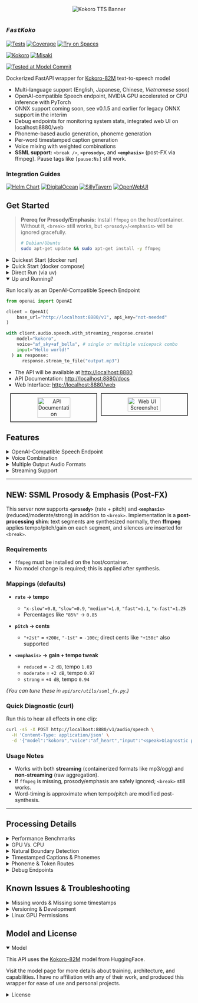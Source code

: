 <p align="center">
  <img src="githubbanner.png" alt="Kokoro TTS Banner">
</p>

# <sub><sub>*`FastKoko`* </sub></sub>

[![Tests](https://img.shields.io/badge/tests-69-darkgreen)]()
[![Coverage](https://img.shields.io/badge/coverage-54%25-tan)]()
[![Try on Spaces](https://img.shields.io/badge/%F0%9F%A4%97%20Try%20on-Spaces-blue)](https://huggingface.co/spaces/Remsky/Kokoro-TTS-Zero)

[![Kokoro](https://img.shields.io/badge/kokoro-0.9.2-BB5420)](https://github.com/hexgrad/kokoro)
[![Misaki](https://img.shields.io/badge/misaki-0.9.3-B8860B)](https://github.com/hexgrad/misaki)

[![Tested at Model Commit](https://img.shields.io/badge/last--tested--model--commit-1.0::9901c2b-blue)](https://huggingface.co/hexgrad/Kokoro-82M/commit/9901c2b79161b6e898b7ea857ae5298f47b8b0d6)

Dockerized FastAPI wrapper for [Kokoro-82M](https://huggingface.co/hexgrad/Kokoro-82M) text-to-speech model

* Multi-language support (English, Japanese, Chinese, *Vietnamese soon*)
* OpenAI-compatible Speech endpoint, NVIDIA GPU accelerated or CPU inference with PyTorch
* ONNX support coming soon, see v0.1.5 and earlier for legacy ONNX support in the interim
* Debug endpoints for monitoring system stats, integrated web UI on localhost:8880/web
* Phoneme-based audio generation, phoneme generation
* Per-word timestamped caption generation
* Voice mixing with weighted combinations
* **SSML support:** `<break />`, **`<prosody>`**, and **`<emphasis>`** (post-FX via ffmpeg). Pause tags like `[pause:Ns]` still work.

### Integration Guides

[![Helm Chart](https://img.shields.io/badge/Helm%20Chart-black?style=flat\&logo=helm\&logoColor=white)](https://github.com/remsky/Kokoro-FastAPI/wiki/Setup-Kubernetes) [![DigitalOcean](https://img.shields.io/badge/DigitalOcean-black?style=flat\&logo=digitalocean\&logoColor=white)](https://github.com/remsky/Kokoro-FastAPI/wiki/Integrations-DigitalOcean) [![SillyTavern](https://img.shields.io/badge/SillyTavern-black?style=flat\&color=red)](https://github.com/remsky/Kokoro-FastAPI/wiki/Integrations-SillyTavern)
[![OpenWebUI](https://img.shields.io/badge/OpenWebUI-black?style=flat\&color=white)](https://github.com/remsky/Kokoro-FastAPI/wiki/Integrations-OpenWebUi)

## Get Started

> **Prereq for Prosody/Emphasis:** Install `ffmpeg` on the host/container. Without it, `<break>` still works, but `<prosody>`/`<emphasis>` will be ignored gracefully.
>
> ```bash
> # Debian/Ubuntu
> sudo apt-get update && sudo apt-get install -y ffmpeg
> ```

<details>
<summary>Quickest Start (docker run)</summary>

Pre built images are available to run, with arm/multi-arch support, and baked in models
Refer to the `core/config.py` file for a full list of variables which can be managed via the environment

```bash
# the `latest` tag can be used, though it may have some unexpected bonus features which impact stability.
# Named versions should be pinned for your regular usage. Feedback/testing is always welcome

docker run -p 8880:8880 ghcr.io/remsky/kokoro-fastapi-cpu:latest # CPU, or:
docker run --gpus all -p 8880:8880 ghcr.io/remsky/kokoro-fastapi-gpu:latest  # NVIDIA GPU
```

</details>

<details>
<summary>Quick Start (docker compose) </summary>

1. Install prerequisites, and start the service using Docker Compose (Full setup including UI):

   * Install [Docker](https://www.docker.com/products/docker-desktop/)
   * Clone the repository:

     ```bash
     git clone https://github.com/remsky/Kokoro-FastAPI.git
     cd Kokoro-FastAPI

     cd docker/gpu  # For GPU support
     # or cd docker/cpu  # For CPU support
     docker compose up --build

     # *Note for Apple Silicon (M1/M2) users:
     # The current GPU build relies on CUDA, which is not supported on Apple Silicon.  
     # If you are on an M1/M2/M3 Mac, please use the `docker/cpu` setup.  
     # MPS (Apple's GPU acceleration) support is planned but not yet available.

     # Models will auto-download, but if needed you can manually download:
     python docker/scripts/download_model.py --output api/src/models/v1_0

     # Or run directly via UV:
     ./start-gpu.sh  # For GPU support
     ./start-cpu.sh  # For CPU support
     ```

</details>

<details>
<summary>Direct Run (via uv) </summary>

1. Install prerequisites:

   * Install [astral-uv](https://docs.astral.sh/uv/)
   * Install `ffmpeg` (required for `<prosody>`/`<emphasis>` support)
   * Optional: Install [espeak-ng](https://github.com/espeak-ng/espeak-ng) for fallback handling of unknown sounds.
   * Clone the repository:

     ```bash
     git clone https://github.com/remsky/Kokoro-FastAPI.git
     cd Kokoro-FastAPI
     ```

     Run the [model download script](https://github.com/remsky/Kokoro-FastAPI/blob/master/docker/scripts/download_model.py) if you haven't already

     Start directly via UV (with hot-reload)

     **Linux and macOS**

     ```bash
     ./start-cpu.sh
     # OR
     ./start-gpu.sh
     ```

     **Windows**

     ```powershell
     .\start-cpu.ps1
     # OR
     .\start-gpu.ps1
     ```

</details>

<details open>
<summary> Up and Running? </summary>

Run locally as an OpenAI-Compatible Speech Endpoint

```python
from openai import OpenAI

client = OpenAI(
    base_url="http://localhost:8880/v1", api_key="not-needed"
)

with client.audio.speech.with_streaming_response.create(
    model="kokoro",
    voice="af_sky+af_bella", # single or multiple voicepack combo
    input="Hello world!"
  ) as response:
      response.stream_to_file("output.mp3")
```

* The API will be available at [http://localhost:8880](http://localhost:8880)
* API Documentation: [http://localhost:8880/docs](http://localhost:8880/docs)
* Web Interface: [http://localhost:8880/web](http://localhost:8880/web)

<div align="center" style="display: flex; justify-content: center; gap: 10px;">
  <img src="assets/docs-screenshot.png" width="42%" alt="API Documentation" style="border: 2px solid #333; padding: 10px;">
  <img src="assets/webui-screenshot.png" width="42%" alt="Web UI Screenshot" style="border: 2px solid #333; padding: 10px;">
</div>

</details>

## Features

<details>
<summary>OpenAI-Compatible Speech Endpoint</summary>

```python
# Using OpenAI's Python library
from openai import OpenAI
client = OpenAI(base_url="http://localhost:8880/v1", api_key="not-needed")
response = client.audio.speech.create(
    model="kokoro",  
    voice="af_bella+af_sky", # see /api/src/core/openai_mappings.json to customize
    input="Hello world!",
    response_format="mp3"
)
response.stream_to_file("output.mp3")
```

Or Via Requests:

```python
import requests

response = requests.get("http://localhost:8880/v1/audio/voices")
voices = response.json()["voices"]

# Generate audio
response = requests.post(
    "http://localhost:8880/v1/audio/speech",
    json={
        "model": "kokoro",  
        "input": "Hello world!",
        "voice": "af_bella",
        "response_format": "mp3",  # Supported: mp3, wav, opus, flac
        "speed": 1.0
    }
)

# Save audio
with open("output.mp3", "wb") as f:
    f.write(response.content)
```

Quick tests (run from another terminal):

```bash
python examples/assorted_checks/test_openai/test_openai_tts.py # Test OpenAI Compatibility
python examples/assorted_checks/test_voices/test_all_voices.py # Test all available voices
```

</details>

<details>
<summary>Voice Combination</summary>

* Weighted voice combinations using ratios (e.g., `af_bella(2)+af_heart(1)` for 67%/33% mix)
* Ratios are automatically normalized to sum to 100%
* Available through any endpoint by adding weights in parentheses
* Saves generated voicepacks for future use

Combine voices and generate audio:

```python
import requests
response = requests.get("http://localhost:8880/v1/audio/voices")
voices = response.json()["voices"]

# Example 1: Simple voice combination (50%/50% mix)
response = requests.post(
    "http://localhost:8880/v1/audio/speech",
    json={
        "input": "Hello world!",
        "voice": "af_bella+af_sky",  # Equal weights
        "response_format": "mp3"
    }
)

# Example 2: Weighted voice combination (67%/33% mix)
response = requests.post(
    "http://localhost:8880/v1/audio/speech",
    json={
        "input": "Hello world!",
        "voice": "af_bella(2)+af_sky(1)",  # 2:1 ratio = 67%/33%
        "response_format": "mp3"
    }
)

# Example 3: Download combined voice as .pt file
response = requests.post(
    "http://localhost:8880/v1/audio/voices/combine",
    json="af_bella(2)+af_sky(1)"  # 2:1 ratio = 67%/33%
)

# Save the .pt file
with open("combined_voice.pt", "wb") as f:
    f.write(response.content)

# Use the downloaded voice file
response = requests.post(
    "http://localhost:8880/v1/audio/speech",
    json={
        "input": "Hello world!",
        "voice": "combined_voice",  # Use the saved voice file
        "response_format": "mp3"
    }
)
```

<p align="center">
  <img src="assets/voice_analysis.png" width="80%" alt="Voice Analysis Comparison" style="border: 2px solid #333; padding: 10px;">
</p>
</details>

<details>
<summary>Multiple Output Audio Formats</summary>

* mp3
* wav
* opus
* flac
* m4a
* pcm

<p align="center">
<img src="assets/format_comparison.png" width="80%" alt="Audio Format Comparison" style="border: 2px solid #333; padding: 10px;">
</p>

</details>

<details>
<summary>Streaming Support</summary>

```python
# OpenAI-compatible streaming
from openai import OpenAI
client = OpenAI(base_url="http://localhost:8880/v1", api_key="not-needed")

# Stream to file
with client.audio.speech.with_streaming_response.create(
    model="kokoro",
    voice="af_bella",
    input="Hello world!"
) as response:
    response.stream_to_file("output.mp3")
```

Or via requests:

```python
import requests

response = requests.post(
    "http://localhost:8880/v1/audio/speech",
    json={
        "input": "Hello world!",
        "voice": "af_bella",
        "response_format": "pcm"
    },
    stream=True
)

for chunk in response.iter_content(chunk_size=1024):
    if chunk:
        # Process streaming chunks
        pass
```

<p align="center">
  <img src="assets/gpu_first_token_timeline_openai.png" width="45%" alt="GPU First Token Timeline" style="border: 2px solid #333; padding: 10px; margin-right: 1%;">
  <img src="assets/cpu_first_token_timeline_stream_openai.png" width="45%" alt="CPU First Token Timeline" style="border: 2px solid #333; padding: 10px;">
</p>

Key Streaming Metrics:

* First token latency @ chunksize

  * \~300ms  (GPU) @ 400
  * \~3500ms (CPU) @ 200 (older i7)
  * \~<1s    (CPU) @ 200 (M3 Pro)
* Adjustable chunking settings for real-time playback

*Note: Artifacts in intonation can increase with smaller chunks*

</details>

---

## NEW: SSML Prosody & Emphasis (Post-FX)

This server now supports **`<prosody>`** (rate + pitch) and **`<emphasis>`** (reduced/moderate/strong) in addition to `<break>`.
Implementation is a **post-processing shim**: text segments are synthesized normally, then **ffmpeg** applies tempo/pitch/gain on each segment, and silences are inserted for `<break>`.

### Requirements

* `ffmpeg` must be installed on the host/container.
* No model change is required; this is applied after synthesis.

### Mappings (defaults)

* **`rate` → tempo**

  * `"x-slow"=0.8`, `"slow"=0.9`, `"medium"=1.0`, `"fast"=1.1`, `"x-fast"=1.25`
  * Percentages like `"85%"` → `0.85`
* **`pitch` → cents**

  * `"+2st"` = `+200c`, `"-1st"` = `-100c`; direct cents like `"+150c"` also supported
* **`<emphasis>` → gain + tempo tweak**

  * `reduced` = `-2 dB`, tempo `1.03`
  * `moderate` = `+2 dB`, tempo `0.97`
  * `strong` = `+4 dB`, tempo `0.94`

*(You can tune these in `api/src/utils/ssml_fx.py`.)*

### Quick Diagnostic (curl)

Run this to hear all effects in one clip:

```bash
curl -sS -X POST http://localhost:8880/v1/audio/speech \
  -H 'Content-Type: application/json' \
  -d '{"model":"kokoro","voice":"af_heart","input":"<speak>Diagnostic prosody test. This first sentence is baseline—no effects.<break time=\"300ms\"/><prosody rate=\"92%\" pitch=\"-2st\">Now I am slower and lower. You should hear my pace relax and my voice drop in pitch. Inside this slower section, <emphasis level=\"reduced\">reduced emphasis</emphasis> should sound a touch softer and slightly quicker than the surrounding slow speech.</prosody>This line returns to normal speed and pitch.<break time=\"250ms\"/><emphasis level=\"moderate\">Moderate emphasis begins here.</emphasis>Compared to baseline, that bit should be a little louder and a hair slower.<break time=\"200ms\"/><prosody rate=\"110%\" pitch=\"+2st\">Now I am faster and higher. You should hear a brighter tone and a snappier pace. <emphasis level=\"strong\">Strong emphasis</emphasis> inside this fast section should momentarily punch louder and slow down slightly.</prosody>We are back to normal again.<break time=\"500ms\"/>If everything worked: slow and low, then normal, then a modestly louder phrase, then fast and high with a strong punch, and finally back to neutral. Until our next delicious catastrophe—farewell!</speak>","response_format":"mp3","stream":false}' -o diag.mp3
```

### Usage Notes

* Works with both **streaming** (containerized formats like mp3/ogg) and **non-streaming** (raw aggregation).
* If `ffmpeg` is missing, prosody/emphasis are safely ignored; `<break>` still works.
* Word-timing is approximate when tempo/pitch are modified post-synthesis.

---

## Processing Details

<details>
<summary>Performance Benchmarks</summary>

Benchmarking was performed on generation via the local API using text lengths up to feature-length books (\~1.5 hours output), measuring processing time and realtime factor. Tests were run on:

* Windows 11 Home w/ WSL2
* NVIDIA 4060Ti 16gb GPU @ CUDA 12.1
* 11th Gen i7-11700 @ 2.5GHz
* 64gb RAM
* WAV native output
* H.G. Wells - The Time Machine (full text)

<p align="center">
  <img src="assets/gpu_processing_time.png" width="45%" alt="Processing Time" style="border: 2px solid #333; padding: 10px; margin-right: 1%;">
  <img src="assets/gpu_realtime_factor.png" width="45%" alt="Realtime Factor" style="border: 2px solid #333; padding: 10px;">
</p>

Key Performance Metrics:

* Realtime Speed: Ranges between 35x-100x (generation time to output audio length)
* Average Processing Rate: 137.67 tokens/second (cl100k\_base)

</details>

<details>
<summary>GPU Vs. CPU</summary>

```bash
# GPU: Requires NVIDIA GPU with CUDA 12.8 support (~35x-100x realtime speed)
cd docker/gpu
docker compose up --build

# CPU: PyTorch CPU inference
cd docker/cpu
docker compose up --build
```

*Note: Overall speed may have reduced somewhat with the structural changes to accommodate streaming. Looking into it.*

</details>

<details>
<summary>Natural Boundary Detection</summary>

* Automatically splits and stitches at sentence boundaries
* Helps to reduce artifacts and allow long form processing as the base model is only currently configured for approximately 30s output

The model is capable of processing up to a 510 phonemized token chunk at a time, however, this can often lead to 'rushed' speech or other artifacts. An additional layer of chunking is applied in the server, that creates flexible chunks with a `TARGET_MIN_TOKENS` , `TARGET_MAX_TOKENS`, and `ABSOLUTE_MAX_TOKENS` which are configurable via environment variables, and set to 175, 250, 450 by default

</details>

<details>
<summary>Timestamped Captions & Phonemes</summary>

Generate audio with word-level timestamps without streaming:

```python
import requests
import base64
import json

response = requests.post(
    "http://localhost:8880/dev/captioned_speech",
    json={
        "model": "kokoro",
        "input": "Hello world!",
        "voice": "af_bella",
        "speed": 1.0,
        "response_format": "mp3",
        "stream": False,
    },
    stream=False
)

with open("output.mp3","wb") as f:
    audio_json=json.loads(response.content)
    chunk_audio=base64.b64decode(audio_json["audio"].encode("utf-8"))
    f.write(chunk_audio)
    print(audio_json["timestamps"])
```

Generate audio with word-level timestamps with streaming:

```python
import requests
import base64
import json

response = requests.post(
    "http://localhost:8880/dev/captioned_speech",
    json={
        "model": "kokoro",
        "input": "Hello world!",
        "voice": "af_bella",
        "speed": 1.0,
        "response_format": "mp3",
        "stream": True,
    },
    stream=True
)

f=open("output.mp3","wb")
for chunk in response.iter_lines(decode_unicode=True):
    if chunk:
        chunk_json=json.loads(chunk)
        chunk_audio=base64.b64decode(chunk_json["audio"].encode("utf-8"))
        f.write(chunk_audio)
        print(chunk_json["timestamps"])
```

</details>

<details>
<summary>Phoneme & Token Routes</summary>

Convert text to phonemes and/or generate audio directly from phonemes:

```python
import requests

def get_phonemes(text: str, language: str = "a"):
    response = requests.post(
        "http://localhost:8880/dev/phonemize",
        json={"text": text, "language": language}  # "a" for American English
    )
    response.raise_for_status()
    result = response.json()
    return result["phonemes"], result["tokens"]

def generate_audio_from_phonemes(phonemes: str, voice: str = "af_bella"):
    response = requests.post(
        "http://localhost:8880/dev/generate_from_phonemes",
        json={"phonemes": phonemes, "voice": voice},
        headers={"Accept": "audio/wav"}
    )
    if response.status_code != 200:
        print(f"Error: {response.text}")
        return None
    return response.content

# Example usage
text = "Hello world!"
try:
    phonemes, tokens = get_phonemes(text)
    print(f"Phonemes: {phonemes}")
    print(f"Tokens: {tokens}")
    if audio_bytes := generate_audio_from_phonemes(phonemes):
        with open("speech.wav", "wb") as f:
            f.write(audio_bytes)
        print(f"Generated {len(audio_bytes)} bytes of audio")
except Exception as e:
    print(f"Error: {e}")
```

See `examples/phoneme_examples/generate_phonemes.py` for a sample script.

</details>

<details>
<summary>Debug Endpoints</summary>

Monitor system state and resource usage with these endpoints:

* `/debug/threads` - Get thread information and stack traces
* `/debug/storage` - Monitor temp file and output directory usage
* `/debug/system` - Get system information (CPU, memory, GPU)
* `/debug/session_pools` - View ONNX session and CUDA stream status

Useful for debugging resource exhaustion or performance issues.

</details>

## Known Issues & Troubleshooting

<details>
<summary>Missing words & Missing some timestamps</summary>

The API will automatically do text normalization on input text which may incorrectly remove or change some phrases. This can be disabled by adding `"normalization_options":{"normalize": false}` to your request JSON:

```python
import requests

response = requests.post(
    "http://localhost:8880/v1/audio/speech",
    json={
        "input": "Hello world!",
        "voice": "af_heart",
        "response_format": "pcm",
        "normalization_options": { "normalize": False }
    },
    stream=True
)

for chunk in response.iter_content(chunk_size=1024):
    if chunk:
        # Process streaming chunks
        pass
```

</details>

<details>
<summary>Versioning & Development</summary>

**Branching Strategy:**

* **`release` branch:** Contains the latest stable build, recommended for production use. Docker images tagged with specific versions (e.g., `v0.3.0`) are built from this branch.
* **`master` branch:** Used for active development. It may contain experimental features, ongoing changes, or fixes not yet in a stable release. Use this branch if you want the absolute latest code, but be aware it might be less stable. The `latest` Docker tag often points to builds from this branch.

Note: This is a *development* focused project at its core.

If you run into trouble, you may have to roll back a version on the release tags if something comes up, or build up from source and/or troubleshoot + submit a PR.

Free and open source is a community effort, and there's only really so many hours in a day. If you'd like to support the work, feel free to open a PR, buy me a coffee, or report any bugs/features/etc you find during use.

  <a href="https://www.buymeacoffee.com/remsky" target="_blank">
    <img
      src="https://cdn.buymeacoffee.com/buttons/v2/default-violet.png"
      alt="Buy Me A Coffee"
      style="height: 30px !important;width: 110px !important;"
    >
  </a>
</details>

<details>
<summary>Linux GPU Permissions</summary>

Some Linux users may encounter GPU permission issues when running as non-root.
Can't guarantee anything, but here are some common solutions, consider your security requirements carefully

### Option 1: Container Groups (Likely the best option)

```yaml
services:
  kokoro-tts:
    # ... existing config ...
    group_add:
      - "video"
      - "render"
```

### Option 2: Host System Groups

```yaml
services:
  kokoro-tts:
    # ... existing config ...
    user: "${UID}:${GID}"
    group_add:
      - "video"
```

Note: May require adding host user to groups: `sudo usermod -aG docker,video $USER` and system restart.

### Option 3: Device Permissions (Use with caution)

```yaml
services:
  kokoro-tts:
    # ... existing config ...
    devices:
      - /dev/nvidia0:/dev/nvidia0
      - /dev/nvidiactl:/dev/nvidiactl
      - /dev/nvidia-uvm:/dev/nvidia-uvm
```

⚠️ Warning: Reduces system security. Use only in development environments.

Prerequisites: NVIDIA GPU, drivers, and container toolkit must be properly configured.

Visit [NVIDIA Container Toolkit installation](https://docs.nvidia.com/datacenter/cloud-native/container-toolkit/latest/install-guide.html) for more detailed information

</details>

## Model and License

<details open>
<summary>Model</summary>

This API uses the [Kokoro-82M](https://huggingface.co/hexgrad/Kokoro-82M) model from HuggingFace.

Visit the model page for more details about training, architecture, and capabilities. I have no affiliation with any of their work, and produced this wrapper for ease of use and personal projects.

</details>

<details>
<summary>License</summary>
This project is licensed under the Apache License 2.0 - see below for details:

* The Kokoro model weights are licensed under Apache 2.0 (see [model page](https://huggingface.co/hexgrad/Kokoro-82M))
* The FastAPI wrapper code in this repository is licensed under Apache 2.0 to match
* The inference code adapted from StyleTTS2 is MIT licensed

The full Apache 2.0 license text can be found at: [https://www.apache.org/licenses/LICENSE-2.0](https://www.apache.org/licenses/LICENSE-2.0)

</details>

